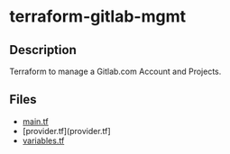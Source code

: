 # terraform-gitlab-mgmt

## Description 

Terraform to manage a Gitlab.com Account and Projects.

## Files

* [main.tf](main.tf)
* [provider.tf](provider.tf]
* [variables.tf](variables.tf)
